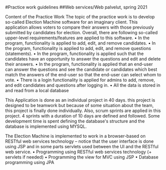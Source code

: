 #Practice work guidelines
##Web services/Web palvelut, spring 2021

Content of the Practice Work
The topic of the practice work is to develop so-called Election Machine software for an imaginary client. This application allows voters to compare their answers with those previously submitted by candidates for election. Overall, there are following so-called upper-level requirements/features are applied to this software. 
•	In the program, functionality is applied to add, edit, and remove candidates.
•	In the program, functionality is applied to add, edit, and remove questions (statements).
•	In the program, functionality is applied such that the candidates have an opportunity to answer the questions and edit and delete their answers. 
•	In the program, functionality is applied that an end-user can answer the questions and see the candidate or candidates which best match the answers of the end-user so that the end-user can select whom to vote.
•	There is a login functionality is applied for admins to add, remove, and edit candidates and questions after logging in. 
•	All the data is stored in and read from a local database

This Application is done as an individual project in 40 days. this project is designed to be teamwork but because of some situation about the team, this project is finally done individually. Also, scrum sprints are applied in this project. 4 sprints with a duration of 10 days are defined and followed.
Some development time is spent defining the database's structure and the database is implemented using MYSQL. 

The Election Machine is implemented to work in a browser-based on RESTful web services technology – notice that the user interface is done using JSP and in some parts servlets used between the UI and the RESTful web service. 
•	Programming using RESTful web services technology (+ servlets if needed)
•	Programming the view for MVC using JSP
•	Database programming using JPA


